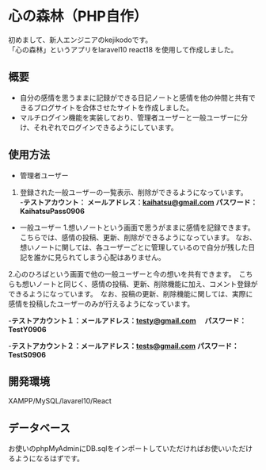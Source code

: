 # 心の森林（PHP自作）
初めまして、新人エンジニアのkejikodoです。    
「心の森林」というアプリをlaravel10 react18 を使用して作成しました。

## 概要
- 自分の感情を思うままに記録ができる日記ノートと感情を他の仲間と共有できるブログサイトを合体させたサイトを作成しました。    
 - マルチログイン機能を実装しており、管理者ユーザーと一般ユーザーに分け、それぞれでログインできるようにしています。
 

## 使用方法
- 管理者ユーザー     
1. 登録された一般ユーザーの一覧表示、削除ができるようになっています。     
-**テストアカウント：     メールアドレス：kaihatsu@gmail.com     パスワード：KaihatsuPass0906**

- 一般ユーザー
1.想いノートという画面で思うがままに感情を記録できます。こちらでは、感情の投稿、更新、削除ができるようになっています。    なお、想いノートに関しては、各ユーザーごとに管理しているので自分が残した日記を誰かに見られてしまう心配はありません。

2.心のひろばという画面で他の一般ユーザーと今の想いを共有できます。　こちらも想いノートと同じく、感情の投稿、更新、削除機能に加え、コメント登録ができるようになっています。　なお、投稿の更新、削除機能に関しては、実際に感情を投稿したユーザーのみが行えるようになっています。


-**テストアカウント１：メールアドレス：testy@gmail.com  　パスワード：TestY0906**

-**テストアカウント２：メールアドレス：tests@gmail.com    パスワード：TestS0906**


## 開発環境
XAMPP/MySQL/lavarel10/React

## データベース
お使いのphpMyAdminにDB.sqlをインポートしていただければお使いいただけるようになるはずです。

